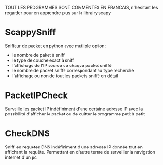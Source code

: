 TOUT LES PROGRAMMES SONT COMMENTÉS EN FRANCAIS, n'hésitant les regarder pour en apprendre plus sur la librairy scapy

# ScappySniff
Sniffeur de packet en python avec mutliple option:
- le nombre de paket à sniff
- le type de couche exact à sniff
- l'affichage de l'IP source de chaque packet sniffé
- le nombre de packet sniffé correspondant au type recherché
- l'affichage ou non de tout les packets sniffé en détail

# PacketIPCheck
Surveille les packet IP indéfiniment d'une certaine adresse IP avec la possibilité d'afficher le packet ou de quitter le programme petit à petit

# CheckDNS
Sniff les requetes DNS indéfiniment d'une adresse IP donnée tout en affichant la requête.
Permettant en d'autre terme de surveiller la navigation internet d'un pc